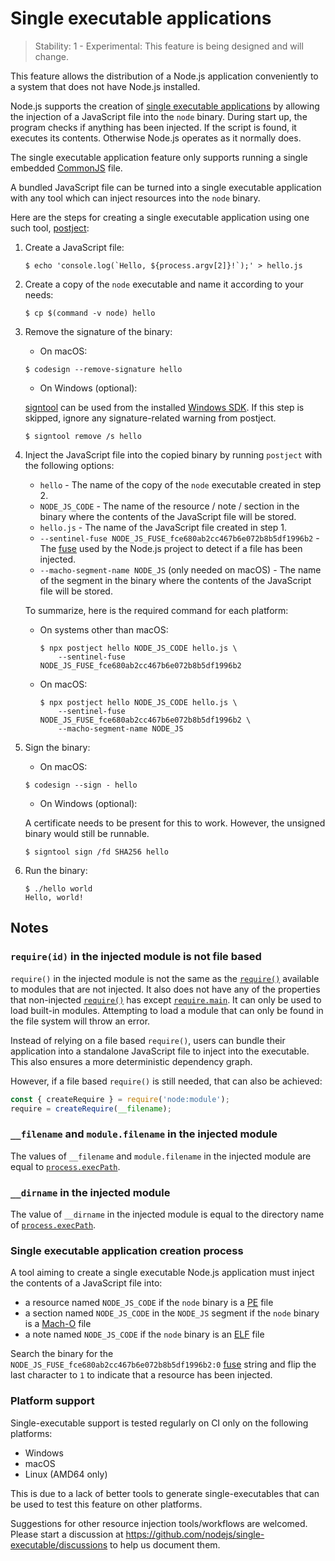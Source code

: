 # Single executable applications

<!--introduced_in=v18.16.0-->

<!-- YAML
added:
  - v19.7.0
  - v18.16.0
-->

> Stability: 1 - Experimental: This feature is being designed and will change.

<!-- source_link=src/node_sea.cc -->

This feature allows the distribution of a Node.js application conveniently to a
system that does not have Node.js installed.

Node.js supports the creation of [single executable applications][] by allowing
the injection of a JavaScript file into the `node` binary. During start up, the
program checks if anything has been injected. If the script is found, it
executes its contents. Otherwise Node.js operates as it normally does.

The single executable application feature only supports running a single
embedded [CommonJS][] file.

A bundled JavaScript file can be turned into a single executable application
with any tool which can inject resources into the `node` binary.

Here are the steps for creating a single executable application using one such
tool, [postject][]:

1. Create a JavaScript file:
   ```console
   $ echo 'console.log(`Hello, ${process.argv[2]}!`);' > hello.js
   ```

2. Create a copy of the `node` executable and name it according to your needs:
   ```console
   $ cp $(command -v node) hello
   ```

3. Remove the signature of the binary:

   * On macOS:

   ```console
   $ codesign --remove-signature hello
   ```

   * On Windows (optional):

   [signtool][] can be used from the installed [Windows SDK][]. If this step is
   skipped, ignore any signature-related warning from postject.

   ```console
   $ signtool remove /s hello
   ```

4. Inject the JavaScript file into the copied binary by running `postject` with
   the following options:

   * `hello` - The name of the copy of the `node` executable created in step 2.
   * `NODE_JS_CODE` - The name of the resource / note / section in the binary
     where the contents of the JavaScript file will be stored.
   * `hello.js` - The name of the JavaScript file created in step 1.
   * `--sentinel-fuse NODE_JS_FUSE_fce680ab2cc467b6e072b8b5df1996b2` - The
     [fuse][] used by the Node.js project to detect if a file has been injected.
   * `--macho-segment-name NODE_JS` (only needed on macOS) - The name of the
     segment in the binary where the contents of the JavaScript file will be
     stored.

   To summarize, here is the required command for each platform:

   * On systems other than macOS:
     ```console
     $ npx postject hello NODE_JS_CODE hello.js \
         --sentinel-fuse NODE_JS_FUSE_fce680ab2cc467b6e072b8b5df1996b2
     ```

   * On macOS:
     ```console
     $ npx postject hello NODE_JS_CODE hello.js \
         --sentinel-fuse NODE_JS_FUSE_fce680ab2cc467b6e072b8b5df1996b2 \
         --macho-segment-name NODE_JS
     ```

5. Sign the binary:

   * On macOS:

   ```console
   $ codesign --sign - hello
   ```

   * On Windows (optional):

   A certificate needs to be present for this to work. However, the unsigned
   binary would still be runnable.

   ```console
   $ signtool sign /fd SHA256 hello
   ```

6. Run the binary:
   ```console
   $ ./hello world
   Hello, world!
   ```

## Notes

### `require(id)` in the injected module is not file based

`require()` in the injected module is not the same as the [`require()`][]
available to modules that are not injected. It also does not have any of the
properties that non-injected [`require()`][] has except [`require.main`][]. It
can only be used to load built-in modules. Attempting to load a module that can
only be found in the file system will throw an error.

Instead of relying on a file based `require()`, users can bundle their
application into a standalone JavaScript file to inject into the executable.
This also ensures a more deterministic dependency graph.

However, if a file based `require()` is still needed, that can also be achieved:

```js
const { createRequire } = require('node:module');
require = createRequire(__filename);
```

### `__filename` and `module.filename` in the injected module

The values of `__filename` and `module.filename` in the injected module are
equal to [`process.execPath`][].

### `__dirname` in the injected module

The value of `__dirname` in the injected module is equal to the directory name
of [`process.execPath`][].

### Single executable application creation process

A tool aiming to create a single executable Node.js application must
inject the contents of a JavaScript file into:

* a resource named `NODE_JS_CODE` if the `node` binary is a [PE][] file
* a section named `NODE_JS_CODE` in the `NODE_JS` segment if the `node` binary
  is a [Mach-O][] file
* a note named `NODE_JS_CODE` if the `node` binary is an [ELF][] file

Search the binary for the
`NODE_JS_FUSE_fce680ab2cc467b6e072b8b5df1996b2:0` [fuse][] string and flip the
last character to `1` to indicate that a resource has been injected.

### Platform support

Single-executable support is tested regularly on CI only on the following
platforms:

* Windows
* macOS
* Linux (AMD64 only)

This is due to a lack of better tools to generate single-executables that can be
used to test this feature on other platforms.

Suggestions for other resource injection tools/workflows are welcomed. Please
start a discussion at <https://github.com/nodejs/single-executable/discussions>
to help us document them.

[CommonJS]: modules.md#modules-commonjs-modules
[ELF]: https://en.wikipedia.org/wiki/Executable_and_Linkable_Format
[Mach-O]: https://en.wikipedia.org/wiki/Mach-O
[PE]: https://en.wikipedia.org/wiki/Portable_Executable
[Windows SDK]: https://developer.microsoft.com/en-us/windows/downloads/windows-sdk/
[`process.execPath`]: process.md#processexecpath
[`require()`]: modules.md#requireid
[`require.main`]: modules.md#accessing-the-main-module
[fuse]: https://www.electronjs.org/docs/latest/tutorial/fuses
[postject]: https://github.com/nodejs/postject
[signtool]: https://learn.microsoft.com/en-us/windows/win32/seccrypto/signtool
[single executable applications]: https://github.com/nodejs/single-executable
